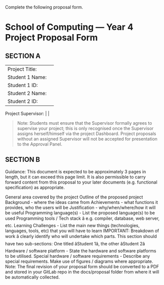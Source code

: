 Complete the following proposal form.

# School of Computing &mdash; Year 4 Project Proposal Form

## SECTION A

|                     |                   |
|---------------------|-------------------|
|Project Title:       |                   |
|Student 1 Name:      |                   |
|Student 1 ID:        |                   |
|Student 2 Name:      |                   |
|Student 2 ID:        |                   |

Project Supervisor:   |                   |

>Note: Students must ensure that the Supervisor formally agrees to supervise your project; this is only
>recognised once the Supervisor assigns herself/himself via the project Dashboard. Project proposals without an
>assigned Supervisor will not be accepted for presentation to the Approval Panel.

## SECTION B

Guidance: This document is expected to be approximately 3 pages in length, but it can exceed this page limit.
It is also permissible to carry forward content from this proposal to your later documents (e.g. functional
specification) as appropriate.


General area covered by the project
Outline of the proposed project
Background - where the ideas came from
Achievements - what functions it provides, who the users will be
Justification - why/when/where/how it will be useful
Programming language(s) - List the proposed language(s) to be used
Programming tools / Tech stack â e.g. compiler, database, web server, etc.
Learning Challenges - List the main new things (technologies, languages, tools, etc) that you will have to
learn
IMPORTANT: Breakdown of work â clearly identify who will undertake which parts. This section should
have two sub-sections: One titled âStudent 1â, the other âStudent 2â
Hardware / software platform - State the hardware and software platforms to be utilised.
Special hardware / software requirements - Describe any special requirements.
Make use of figures / diagrams where appropriate.
Note: The final revision of your proposal form should be converted to a PDF and stored in your GitLab repo in
the docs/proposal folder from where it will be automatically collected. 
